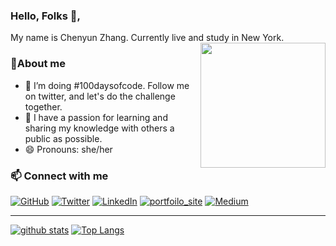 ### Hello, Folks 👋,

My name is Chenyun Zhang. Currently live and study in New York.  
<img align='right' src='https://user-images.githubusercontent.com/5713670/87202985-820dcb80-c2b6-11ea-9f56-7ec461c497c3.gif' width='200'>
### 🐶About me 
- 🌱 I’m doing #100daysofcode. Follow me on twitter, and let's do the challenge together.
- 👯 I have a passion for learning and sharing my knowledge with others a public as possible.
- 😄 Pronouns: she/her

<p align="center">
	<h3>📫 Connect with me</h3>
	<a href="https://github.com/ChenyunZhang"><img src="https://img.shields.io/github/followers/ChenyunZhang.svg?label=GitHub&style=social" alt="GitHub"></a>
	<a href="https://twitter.com/Ttrazcy"><img src="https://img.shields.io/twitter/follow/Ttrazcy?label=Twitter&style=social" alt="Twitter"></a>
	<a href="https://www.linkedin.com/in/chenyunzhang"><img src="https://img.shields.io/badge/LinkedIn--_.svg?style=social&logo=linkedin%22%20alt=%22LinkedIn%22" alt="LinkedIn"></a>
	<a href="https://chenyun.bss.design/"><img src="https://img.shields.io/badge/LinkedIn--_.svg?style=social" alt="portfoilo_site"></a>
	<a href="https://medium.com/@morningchenyun"><img src="https://img.shields.io/badge/Medium--_.svg?style=social&logo=Medium" alt="Medium"></a>
</p>

<hr/>

[![github stats](https://github-readme-stats.vercel.app/api?username=ChenyunZhang&show_icons=true&theme=tokyonight)](https://github.com/ChenyunZhang/github-readme-stats)
[![Top Langs](https://github-readme-stats.vercel.app/api/top-langs/?username=ChenyunZhang&layout=compact&theme=tokyonight&langs_count=8)](https://github.com/ChenyunZhang/github-readme-stats)
	
<!-- <img align='center' src='https://github.com/ChenyunZhang/ChenyunZhang/blob/main/AC.jpg?raw=true'> -->

